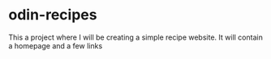 # odin-recipes
This a project where I will be creating a simple recipe website. It will contain a homepage and a few links